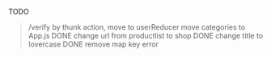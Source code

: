 TODO

> /verify by thunk action, move to userReducer
> move categories to App.js DONE
> change url from productlist to shop DONE
> change title to lovercase DONE
> remove map key error
